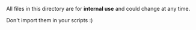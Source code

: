 All files in this directory are for **internal use** and could change at any time.

Don't import them in your scripts :)